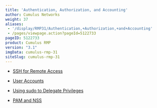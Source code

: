 ```yaml
---
title: 'Authentication, Authorization, and Accounting'
author: Cumulus Networks
weight: 37
aliases:
 - '/display/RMP31/Authentication,+Authorization,+and+Accounting'
 - /pages/viewpage.action?pageId=5122733
pageID: 5122733
product: Cumulus RMP
version: "3.1"
imgData: cumulus-rmp-31
siteSlug: cumulus-rmp-31
---
```

  - [SSH for Remote
    Access](/cumulus-rmp-31/System-Management/Authentication-Authorization-and-Accounting/SSH-for-Remote-Access)

  - [User
    Accounts](/cumulus-rmp-31/System-Management/Authentication-Authorization-and-Accounting/User-Accounts)

  - [Using sudo to Delegate
    Privileges](/cumulus-rmp-31/System-Management/Authentication-Authorization-and-Accounting/Using-sudo-to-Delegate-Privileges)

  - [PAM and
    NSS](/cumulus-rmp-31/System-Management/Authentication-Authorization-and-Accounting/LDAP-Authentication-and-Authorization)

